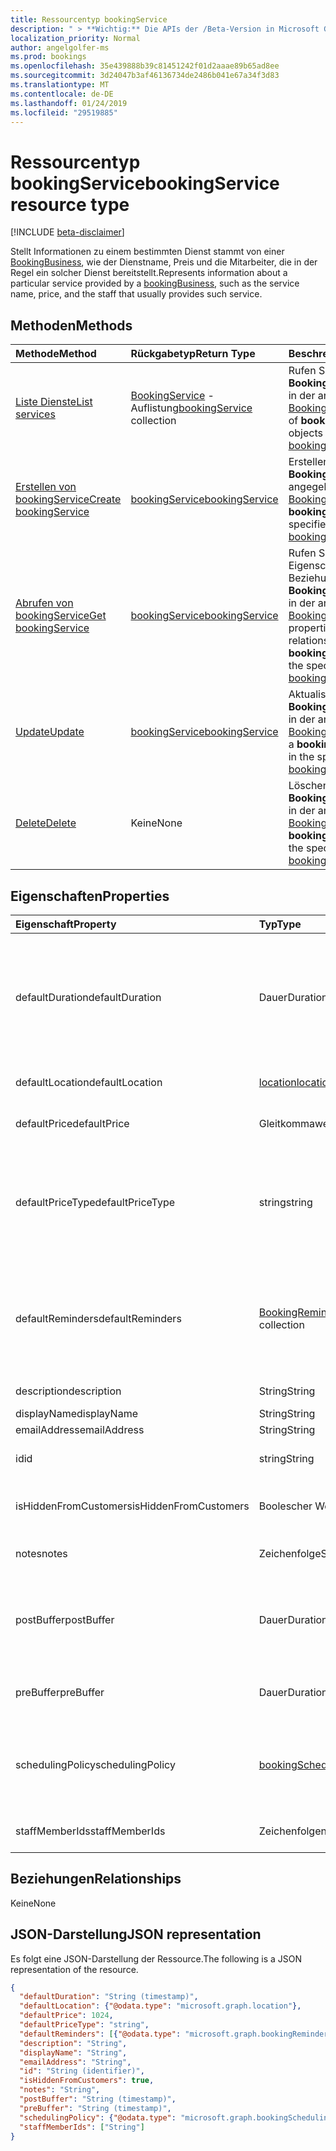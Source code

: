 ```yaml
---
title: Ressourcentyp bookingService
description: " > **Wichtig:** Die APIs der /Beta-Version in Microsoft Graph befinden sich in der Vorschau und können Änderungen unterliegen. Die Verwendung dieser APIs in Produktionsanwendungen wird nicht unterstützt."
localization_priority: Normal
author: angelgolfer-ms
ms.prod: bookings
ms.openlocfilehash: 35e439888b39c81451242f01d2aaae89b65ad8ee
ms.sourcegitcommit: 3d24047b3af46136734de2486b041e67a34f3d83
ms.translationtype: MT
ms.contentlocale: de-DE
ms.lasthandoff: 01/24/2019
ms.locfileid: "29519885"
---
```

# <a name="bookingservice-resource-type"></a><span data-ttu-id="3d302-104">Ressourcentyp bookingService</span><span class="sxs-lookup"><span data-stu-id="3d302-104">bookingService resource type</span></span>

 [!INCLUDE [beta-disclaimer](../../includes/beta-disclaimer.md)]
 
<span data-ttu-id="3d302-105">Stellt Informationen zu einem bestimmten Dienst stammt von einer [BookingBusiness](bookingbusiness.md), wie der Dienstname, Preis und die Mitarbeiter, die in der Regel ein solcher Dienst bereitstellt.</span><span class="sxs-lookup"><span data-stu-id="3d302-105">Represents information about a particular service provided by a [bookingBusiness](bookingbusiness.md), such as the service name, price, and the staff that usually provides such service.</span></span>

## <a name="methods"></a><span data-ttu-id="3d302-106">Methoden</span><span class="sxs-lookup"><span data-stu-id="3d302-106">Methods</span></span>

| <span data-ttu-id="3d302-107">Methode</span><span class="sxs-lookup"><span data-stu-id="3d302-107">Method</span></span>           | <span data-ttu-id="3d302-108">Rückgabetyp</span><span class="sxs-lookup"><span data-stu-id="3d302-108">Return Type</span></span>    |<span data-ttu-id="3d302-109">Beschreibung</span><span class="sxs-lookup"><span data-stu-id="3d302-109">Description</span></span>|
|:---------------|:--------|:----------|
|[<span data-ttu-id="3d302-110">Liste Dienste</span><span class="sxs-lookup"><span data-stu-id="3d302-110">List services</span></span>](../api/bookingbusiness-list-services.md) | <span data-ttu-id="3d302-111">[BookingService](bookingservice.md) -Auflistung</span><span class="sxs-lookup"><span data-stu-id="3d302-111">[bookingService](bookingservice.md) collection</span></span> | <span data-ttu-id="3d302-112">Rufen Sie eine Liste der **BookingService** -Objekte in der angegebenen [Bookingbusiness](../resources/bookingbusiness.md).</span><span class="sxs-lookup"><span data-stu-id="3d302-112">Get a list of **bookingService** objects in the specified [bookingbusiness](../resources/bookingbusiness.md).</span></span>|
|[<span data-ttu-id="3d302-113">Erstellen von bookingService</span><span class="sxs-lookup"><span data-stu-id="3d302-113">Create bookingService</span></span>](../api/bookingbusiness-post-services.md) | [<span data-ttu-id="3d302-114">bookingService</span><span class="sxs-lookup"><span data-stu-id="3d302-114">bookingService</span></span>](bookingservice.md) | <span data-ttu-id="3d302-115">Erstellen Sie eine **BookingService** für den angegebenen [Bookingbusiness](../resources/bookingbusiness.md).</span><span class="sxs-lookup"><span data-stu-id="3d302-115">Create a **bookingService** for the specified [bookingbusiness](../resources/bookingbusiness.md).</span></span> |
|[<span data-ttu-id="3d302-116">Abrufen von bookingService</span><span class="sxs-lookup"><span data-stu-id="3d302-116">Get bookingService</span></span>](../api/bookingservice-get.md) | [<span data-ttu-id="3d302-117">bookingService</span><span class="sxs-lookup"><span data-stu-id="3d302-117">bookingService</span></span>](bookingservice.md) |<span data-ttu-id="3d302-118">Rufen Sie die Eigenschaften und die Beziehungen eines **BookingService** -Objekts in der angegebenen [Bookingbusiness](../resources/bookingbusiness.md).</span><span class="sxs-lookup"><span data-stu-id="3d302-118">Get the properties and relationships of a **bookingService** object in the specified [bookingbusiness](../resources/bookingbusiness.md).</span></span>|
|[<span data-ttu-id="3d302-119">Update</span><span class="sxs-lookup"><span data-stu-id="3d302-119">Update</span></span>](../api/bookingservice-update.md) | [<span data-ttu-id="3d302-120">bookingService</span><span class="sxs-lookup"><span data-stu-id="3d302-120">bookingService</span></span>](bookingservice.md)    |<span data-ttu-id="3d302-121">Aktualisieren eines **BookingService** -Objekts in der angegebenen [Bookingbusiness](../resources/bookingbusiness.md).</span><span class="sxs-lookup"><span data-stu-id="3d302-121">Update a **bookingService** object in the specified [bookingbusiness](../resources/bookingbusiness.md).</span></span> |
|[<span data-ttu-id="3d302-122">Delete</span><span class="sxs-lookup"><span data-stu-id="3d302-122">Delete</span></span>](../api/bookingservice-delete.md) | <span data-ttu-id="3d302-123">Keine</span><span class="sxs-lookup"><span data-stu-id="3d302-123">None</span></span> |<span data-ttu-id="3d302-124">Löschen eines **BookingService** -Objekts in der angegebenen [Bookingbusiness](../resources/bookingbusiness.md).</span><span class="sxs-lookup"><span data-stu-id="3d302-124">Delete a **bookingService** object in the specified [bookingbusiness](../resources/bookingbusiness.md).</span></span> |

## <a name="properties"></a><span data-ttu-id="3d302-125">Eigenschaften</span><span class="sxs-lookup"><span data-stu-id="3d302-125">Properties</span></span>
| <span data-ttu-id="3d302-126">Eigenschaft</span><span class="sxs-lookup"><span data-stu-id="3d302-126">Property</span></span>     | <span data-ttu-id="3d302-127">Typ</span><span class="sxs-lookup"><span data-stu-id="3d302-127">Type</span></span>   |<span data-ttu-id="3d302-128">Beschreibung</span><span class="sxs-lookup"><span data-stu-id="3d302-128">Description</span></span>|
|:---------------|:--------|:----------|
|<span data-ttu-id="3d302-129">defaultDuration</span><span class="sxs-lookup"><span data-stu-id="3d302-129">defaultDuration</span></span>|<span data-ttu-id="3d302-130">Dauer</span><span class="sxs-lookup"><span data-stu-id="3d302-130">Duration</span></span>|<span data-ttu-id="3d302-131">Die standardmäßige Länge des Diensts, in der Anzahl von Tagen, Stunden, Minuten und Sekunden dargestellt.</span><span class="sxs-lookup"><span data-stu-id="3d302-131">The default length of the service, represented in numbers of days, hours, minutes, and seconds.</span></span> <span data-ttu-id="3d302-132">Beispielsweise P11D23H59M59.999999999999S.</span><span class="sxs-lookup"><span data-stu-id="3d302-132">For example, P11D23H59M59.999999999999S.</span></span> |
|<span data-ttu-id="3d302-133">defaultLocation</span><span class="sxs-lookup"><span data-stu-id="3d302-133">defaultLocation</span></span>|[<span data-ttu-id="3d302-134">location</span><span class="sxs-lookup"><span data-stu-id="3d302-134">location</span></span>](location.md)|<span data-ttu-id="3d302-135">Der physische Standardspeicherort für den Dienst.</span><span class="sxs-lookup"><span data-stu-id="3d302-135">The default physical location for the service.</span></span>|
|<span data-ttu-id="3d302-136">defaultPrice</span><span class="sxs-lookup"><span data-stu-id="3d302-136">defaultPrice</span></span>|<span data-ttu-id="3d302-137">Gleitkommawert mit doppelter Genauigkeit</span><span class="sxs-lookup"><span data-stu-id="3d302-137">Double</span></span>|<span data-ttu-id="3d302-138">Der Standardwert monetäre Preis für den Dienst.</span><span class="sxs-lookup"><span data-stu-id="3d302-138">The default monetary price for the service.</span></span>|
|<span data-ttu-id="3d302-139">defaultPriceType</span><span class="sxs-lookup"><span data-stu-id="3d302-139">defaultPriceType</span></span>|<span data-ttu-id="3d302-140">string</span><span class="sxs-lookup"><span data-stu-id="3d302-140">string</span></span>|<span data-ttu-id="3d302-141">Die Standardmethode der Dienst aufgeladen wird.</span><span class="sxs-lookup"><span data-stu-id="3d302-141">The default way the service is charged.</span></span> <span data-ttu-id="3d302-142">Mögliche Werte sind: `undefined`, `fixedPrice`, `startingAt`, `hourly`, `free`, `priceVaries`, `callUs` und `notSet`.</span><span class="sxs-lookup"><span data-stu-id="3d302-142">Possible values are: `undefined`, `fixedPrice`, `startingAt`, `hourly`, `free`, `priceVaries`, `callUs`, `notSet`.</span></span>|
|<span data-ttu-id="3d302-143">defaultReminders</span><span class="sxs-lookup"><span data-stu-id="3d302-143">defaultReminders</span></span>|<span data-ttu-id="3d302-144">[BookingReminder](bookingreminder.md) -Auflistung</span><span class="sxs-lookup"><span data-stu-id="3d302-144">[bookingReminder](bookingreminder.md) collection</span></span>|<span data-ttu-id="3d302-145">Die Standardeinstellung Festlegen von Erinnerungen für einen Termin dieses Diensts.</span><span class="sxs-lookup"><span data-stu-id="3d302-145">The default set of reminders for an appointment of this service.</span></span> <span data-ttu-id="3d302-146">Der Wert dieser Eigenschaft ist nur bei dieser **BookingService** anhand seiner ID Lesen verfügbar</span><span class="sxs-lookup"><span data-stu-id="3d302-146">The value of this property is available only when reading this **bookingService** by its ID.</span></span>|
|<span data-ttu-id="3d302-147">description</span><span class="sxs-lookup"><span data-stu-id="3d302-147">description</span></span>|<span data-ttu-id="3d302-148">String</span><span class="sxs-lookup"><span data-stu-id="3d302-148">String</span></span>|<span data-ttu-id="3d302-149">Eine Beschreibung für den Dienst.</span><span class="sxs-lookup"><span data-stu-id="3d302-149">A text description for the service.</span></span>|
|<span data-ttu-id="3d302-150">displayName</span><span class="sxs-lookup"><span data-stu-id="3d302-150">displayName</span></span>|<span data-ttu-id="3d302-151">String</span><span class="sxs-lookup"><span data-stu-id="3d302-151">String</span></span>|<span data-ttu-id="3d302-152">Ein Dienstname.</span><span class="sxs-lookup"><span data-stu-id="3d302-152">A service name.</span></span>|
|<span data-ttu-id="3d302-153">emailAddress</span><span class="sxs-lookup"><span data-stu-id="3d302-153">emailAddress</span></span>|<span data-ttu-id="3d302-154">String</span><span class="sxs-lookup"><span data-stu-id="3d302-154">String</span></span>|<span data-ttu-id="3d302-155">Eine E-Mail-Adresse:  </span><span class="sxs-lookup"><span data-stu-id="3d302-155">An email address</span></span>|
|<span data-ttu-id="3d302-156">id</span><span class="sxs-lookup"><span data-stu-id="3d302-156">id</span></span>|<span data-ttu-id="3d302-157">string</span><span class="sxs-lookup"><span data-stu-id="3d302-157">String</span></span>|<span data-ttu-id="3d302-158">Die ID des Diensts aus, in einen GUID-Format.</span><span class="sxs-lookup"><span data-stu-id="3d302-158">The ID of that service, in a GUID format.</span></span> <span data-ttu-id="3d302-159">Schreibgeschützt.</span><span class="sxs-lookup"><span data-stu-id="3d302-159">Read-only.</span></span>|
|<span data-ttu-id="3d302-160">isHiddenFromCustomers</span><span class="sxs-lookup"><span data-stu-id="3d302-160">isHiddenFromCustomers</span></span>|<span data-ttu-id="3d302-161">Boolescher Wert</span><span class="sxs-lookup"><span data-stu-id="3d302-161">Boolean</span></span>|<span data-ttu-id="3d302-162">"True" bedeutet, dass dieser Dienst nicht verfügbar für Kunden für buchen ist.</span><span class="sxs-lookup"><span data-stu-id="3d302-162">True means this service is not available to customers for booking.</span></span>|
|<span data-ttu-id="3d302-163">notes</span><span class="sxs-lookup"><span data-stu-id="3d302-163">notes</span></span>|<span data-ttu-id="3d302-164">Zeichenfolge</span><span class="sxs-lookup"><span data-stu-id="3d302-164">String</span></span>|<span data-ttu-id="3d302-165">Weitere Informationen zu diesem Dienst.</span><span class="sxs-lookup"><span data-stu-id="3d302-165">Additional information about this service.</span></span>|
|<span data-ttu-id="3d302-166">postBuffer</span><span class="sxs-lookup"><span data-stu-id="3d302-166">postBuffer</span></span>|<span data-ttu-id="3d302-167">Dauer</span><span class="sxs-lookup"><span data-stu-id="3d302-167">Duration</span></span>|<span data-ttu-id="3d302-168">Die Zeit bis zur Puffer nach eines Termins für diesen Dienst beendet, und vor dem nächsten Kunden Termin gebucht werden kann.</span><span class="sxs-lookup"><span data-stu-id="3d302-168">The time to buffer after an appointment for this service ends, and before the next customer appointment can be booked.</span></span>|
|<span data-ttu-id="3d302-169">preBuffer</span><span class="sxs-lookup"><span data-stu-id="3d302-169">preBuffer</span></span>|<span data-ttu-id="3d302-170">Dauer</span><span class="sxs-lookup"><span data-stu-id="3d302-170">Duration</span></span>|<span data-ttu-id="3d302-171">Die Zeit zum Zwischenspeichern, bevor Sie ein Termin für diesen Dienst starten kann.</span><span class="sxs-lookup"><span data-stu-id="3d302-171">The time to buffer before an appointment for this service can start.</span></span>|
|<span data-ttu-id="3d302-172">schedulingPolicy</span><span class="sxs-lookup"><span data-stu-id="3d302-172">schedulingPolicy</span></span>|[<span data-ttu-id="3d302-173">bookingSchedulingPolicy</span><span class="sxs-lookup"><span data-stu-id="3d302-173">bookingSchedulingPolicy</span></span>](bookingschedulingpolicy.md)|<span data-ttu-id="3d302-174">Der Satz von Richtlinien, die bestimmen, wie Termine für diesen Dienst erstellt und verwaltet werden soll.</span><span class="sxs-lookup"><span data-stu-id="3d302-174">The set of policies that determine how appointments for this type of service should be created and managed.</span></span>|
|<span data-ttu-id="3d302-175">staffMemberIds</span><span class="sxs-lookup"><span data-stu-id="3d302-175">staffMemberIds</span></span>|<span data-ttu-id="3d302-176">Zeichenfolgenauflistung</span><span class="sxs-lookup"><span data-stu-id="3d302-176">String collection</span></span>|<span data-ttu-id="3d302-177">Stellt die [Mitarbeiter](bookingstaffmember.md) , die diesen Dienst bereitzustellen.</span><span class="sxs-lookup"><span data-stu-id="3d302-177">Represents those [staff members](bookingstaffmember.md) who provide this service.</span></span> |

## <a name="relationships"></a><span data-ttu-id="3d302-178">Beziehungen</span><span class="sxs-lookup"><span data-stu-id="3d302-178">Relationships</span></span>
<span data-ttu-id="3d302-179">Keine</span><span class="sxs-lookup"><span data-stu-id="3d302-179">None</span></span>


## <a name="json-representation"></a><span data-ttu-id="3d302-180">JSON-Darstellung</span><span class="sxs-lookup"><span data-stu-id="3d302-180">JSON representation</span></span>

<span data-ttu-id="3d302-181">Es folgt eine JSON-Darstellung der Ressource.</span><span class="sxs-lookup"><span data-stu-id="3d302-181">The following is a JSON representation of the resource.</span></span>

<!-- {
  "blockType": "resource",
  "optionalProperties": [

  ],
  "@odata.type": "microsoft.graph.bookingService"
}-->

```json
{
  "defaultDuration": "String (timestamp)",
  "defaultLocation": {"@odata.type": "microsoft.graph.location"},
  "defaultPrice": 1024,
  "defaultPriceType": "string",
  "defaultReminders": [{"@odata.type": "microsoft.graph.bookingReminder"}],
  "description": "String",
  "displayName": "String",
  "emailAddress": "String",
  "id": "String (identifier)",
  "isHiddenFromCustomers": true,
  "notes": "String",
  "postBuffer": "String (timestamp)",
  "preBuffer": "String (timestamp)",
  "schedulingPolicy": {"@odata.type": "microsoft.graph.bookingSchedulingPolicy"},
  "staffMemberIds": ["String"]
}

```

<!-- uuid: 8fcb5dbc-d5aa-4681-8e31-b001d5168d79
2015-10-25 14:57:30 UTC -->
<!--
{
  "type": "#page.annotation",
  "description": "bookingService resource",
  "keywords": "",
  "section": "documentation",
  "tocPath": "",
  "suppressions": [
    "Error: /api-reference/beta/resources/bookingservice.md:\r\n      Exception processing links.\r\n    System.ArgumentException: Link Definition was null. Link text: !INCLUDE [beta-disclaimer](../../includes/beta-disclaimer.md)\r\n      at ApiDoctor.Validation.DocFile.get_LinkDestinations()\r\n      at ApiDoctor.Validation.DocSet.ValidateLinks(Boolean includeWarnings, String[] relativePathForFiles, IssueLogger issues, Boolean requireFilenameCaseMatch, Boolean printOrphanedFiles)"
  ]
}
-->
